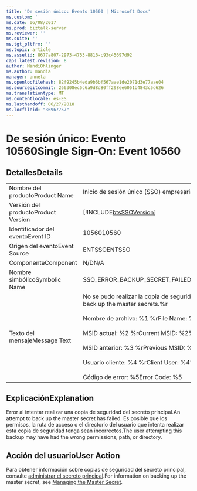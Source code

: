 ```yaml
---
title: 'De sesión único: Evento 10560 | Microsoft Docs'
ms.custom: ''
ms.date: 06/08/2017
ms.prod: biztalk-server
ms.reviewer: ''
ms.suite: ''
ms.tgt_pltfrm: ''
ms.topic: article
ms.assetid: 8677a807-2973-4753-8816-c93c45697d92
caps.latest.revision: 8
author: MandiOhlinger
ms.author: mandia
manager: anneta
ms.openlocfilehash: 82f9245b4eda9b6bf567aae1de2071d3e77aae04
ms.sourcegitcommit: 266308ec5c6a9d8d80ff298ee6051b4843c5d626
ms.translationtype: MT
ms.contentlocale: es-ES
ms.lasthandoff: 06/27/2018
ms.locfileid: "36967757"
---
```

# <a name="single-sign-on-event-10560"></a><span data-ttu-id="9fc76-102">De sesión único: Evento 10560</span><span class="sxs-lookup"><span data-stu-id="9fc76-102">Single Sign-On: Event 10560</span></span>
## <a name="details"></a><span data-ttu-id="9fc76-103">Detalles</span><span class="sxs-lookup"><span data-stu-id="9fc76-103">Details</span></span>  
  
|                 |                                                                                                                                                                                             |
|-----------------|---------------------------------------------------------------------------------------------------------------------------------------------------------------------------------------------|
|  <span data-ttu-id="9fc76-104">Nombre del producto</span><span class="sxs-lookup"><span data-stu-id="9fc76-104">Product Name</span></span>   |                                                                                  <span data-ttu-id="9fc76-105">Inicio de sesión único (SSO) empresarial</span><span class="sxs-lookup"><span data-stu-id="9fc76-105">Enterprise Single Sign-On</span></span>                                                                                  |
| <span data-ttu-id="9fc76-106">Versión del producto</span><span class="sxs-lookup"><span data-stu-id="9fc76-106">Product Version</span></span> |                                                                 [!INCLUDE[btsSSOVersion](../includes/btsssoversion-md.md)]                                                                  |
|    <span data-ttu-id="9fc76-107">Identificador del evento</span><span class="sxs-lookup"><span data-stu-id="9fc76-107">Event ID</span></span>     |                                                                                            <span data-ttu-id="9fc76-108">10560</span><span class="sxs-lookup"><span data-stu-id="9fc76-108">10560</span></span>                                                                                            |
|  <span data-ttu-id="9fc76-109">Origen del evento</span><span class="sxs-lookup"><span data-stu-id="9fc76-109">Event Source</span></span>   |                                                                                           <span data-ttu-id="9fc76-110">ENTSSO</span><span class="sxs-lookup"><span data-stu-id="9fc76-110">ENTSSO</span></span>                                                                                            |
|    <span data-ttu-id="9fc76-111">Componente</span><span class="sxs-lookup"><span data-stu-id="9fc76-111">Component</span></span>    |                                                                                             <span data-ttu-id="9fc76-112">N/D</span><span class="sxs-lookup"><span data-stu-id="9fc76-112">N/A</span></span>                                                                                             |
|  <span data-ttu-id="9fc76-113">Nombre simbólico</span><span class="sxs-lookup"><span data-stu-id="9fc76-113">Symbolic Name</span></span>  |                                                                               <span data-ttu-id="9fc76-114">SSO_ERROR_BACKUP_SECRET_FAILED</span><span class="sxs-lookup"><span data-stu-id="9fc76-114">SSO_ERROR_BACKUP_SECRET_FAILED</span></span>                                                                                |
|  <span data-ttu-id="9fc76-115">Texto del mensaje</span><span class="sxs-lookup"><span data-stu-id="9fc76-115">Message Text</span></span>   | <span data-ttu-id="9fc76-116">No se pudo realizar la copia de seguridad del secreto principal.%r</span><span class="sxs-lookup"><span data-stu-id="9fc76-116">Failed to back up the master secrets.%r</span></span><br /><br /> <span data-ttu-id="9fc76-117">Nombre de archivo: %1 %r</span><span class="sxs-lookup"><span data-stu-id="9fc76-117">File Name: %1%r</span></span><br /><br /> <span data-ttu-id="9fc76-118">MSID actual: %2 %r</span><span class="sxs-lookup"><span data-stu-id="9fc76-118">Current MSID: %2%r</span></span><br /><br /> <span data-ttu-id="9fc76-119">MSID anterior: %3 %r</span><span class="sxs-lookup"><span data-stu-id="9fc76-119">Previous MSID: %3%r</span></span><br /><br /> <span data-ttu-id="9fc76-120">Usuario cliente: %4 %r</span><span class="sxs-lookup"><span data-stu-id="9fc76-120">Client User: %4%r</span></span><br /><br /> <span data-ttu-id="9fc76-121">Código de error: %5</span><span class="sxs-lookup"><span data-stu-id="9fc76-121">Error Code: %5</span></span> |
  
## <a name="explanation"></a><span data-ttu-id="9fc76-122">Explicación</span><span class="sxs-lookup"><span data-stu-id="9fc76-122">Explanation</span></span>  
 <span data-ttu-id="9fc76-123">Error al intentar realizar una copia de seguridad del secreto principal.</span><span class="sxs-lookup"><span data-stu-id="9fc76-123">An attempt to back up the master secret has failed.</span></span> <span data-ttu-id="9fc76-124">Es posible que los permisos, la ruta de acceso o el directorio del usuario que intenta realizar esta copia de seguridad tenga sean incorrectos.</span><span class="sxs-lookup"><span data-stu-id="9fc76-124">The user attempting this backup may have had the wrong permissions, path, or directory.</span></span>  
  
## <a name="user-action"></a><span data-ttu-id="9fc76-125">Acción del usuario</span><span class="sxs-lookup"><span data-stu-id="9fc76-125">User Action</span></span>  
 <span data-ttu-id="9fc76-126">Para obtener información sobre copias de seguridad del secreto principal, consulte [administrar el secreto principal](../core/managing-the-master-secret.md).</span><span class="sxs-lookup"><span data-stu-id="9fc76-126">For information on backing up the master secret, see [Managing the Master Secret](../core/managing-the-master-secret.md).</span></span>